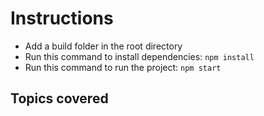 # Instructions

- Add a build folder in the root directory
- Run this command to install dependencies: `npm install`
- Run this command to run the project: `npm start`

## Topics covered
